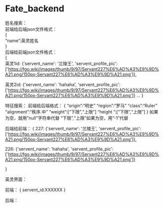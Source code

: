 # Fate_backend
姓名搜索：  
前端给后端json文件格式：  
{  
“name”:英灵姓名  
}  
后端给前端json文件格式：  
{  
英灵1id: {'servent_name': '兰陵王', 
'servent_profile_pic': ['https://fgo.wiki/images/thumb/9/97/Servant227%E6%AD%A3%E9%9D%A21.png/150px-Servant227%E6%AD%A3%E9%9D%A21.png']},

英灵2id: {'servent_name': 'hahaha', 
'servent_profile_pic': ['https://fgo.wiki/images/thumb/9/97/Servant227%E6%AD%A3%E9%9D%A21.png/150px-Servant227%E6%AD%A3%E9%9D%A21.png']}
...
}

特征搜索：
前端给后端格式：
{
“origin”:“明史”
“region”:“罗马”
“class”:“Ruler”
“alignment”:“秩序.中”
“weight”:[“下限”,“上限”]
“height ”:[“下限”,“上限”]
}
如果为空，就用”null”字符串代替
“下限”,“上限”如果为空，用”-1”代替

后端给前端：
{
227: {'servent_name': '兰陵王', 
'servent_profile_pic': ['https://fgo.wiki/images/thumb/9/97/Servant227%E6%AD%A3%E9%9D%A21.png/150px-Servant227%E6%AD%A3%E9%9D%A21.png']},

226: {'servent_name': 'hahaha', 
'servent_profile_pic': ['https://fgo.wiki/images/thumb/9/97/Servant227%E6%AD%A3%E9%9D%A21.png/150px-Servant227%E6%AD%A3%E9%9D%A21.png']}

}

英灵界面：

前端：
{
servent_id:XXXXXX
}

后端：
